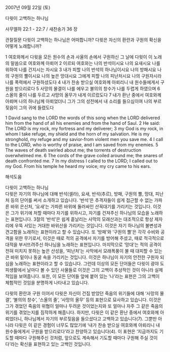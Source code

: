 2007년 09월 22일 (토)

다윗이 고백하는 하나님



사무엘하 22:1 - 22:7 / 새찬송가 36 장


관찰질문
다윗이 고백하는 하나님은 어떠합니까? 
다윗은 자신의 환란과 구원의 확신을 어떻게 노래합니까? 

1 여호와께서 다윗을 모든 원수의 손과 사울의 손에서 구원하신 그 날에 다윗이 이 노래의 말씀으로 여호와께 아뢰어 2 이르되 여호와는 나의 반석이시요 나의 요새시요 나를 위하여 나를 건지시는 자시요 3 내가 피할 나의 반석의 하나님이시요 나의 방패시요 나의 구원의 뿔이시요 나의 높은 망대시요 그에게 피할 나의 피난처시요 나의 구원자시라 나를 폭력에서 구원하셨도다 4 내가 찬송 받으실 여호와께 아뢰리니 내 원수들에게서 구원을 받으리로다 5 사망의 물결이 나를 에우고 불의의 창수가 나를 두렵게 하였으며 6 스올의 줄이 나를 두르고 사망의 올무가 내게 이르렀도다 7 내가 환난 중에서 여호와께 아뢰며 나의 하나님께 아뢰었더니 그가 그의 성전에서 내 소리를 들으심이여 나의 부르짖음이 그의 귀에 들렸도다  

1 David sang to the LORD the words of this song when the LORD delivered him from the hand of all his enemies and from the hand of Saul. 2 He said: The LORD is my rock, my fortress and my deliverer; 3 my God is my rock, in whom I take refuge, my shield and the horn of my salvation. He is my stronghold, my refuge and my savior-from violent men you save me. 4 I call to the LORD, who is worthy of praise, and I am saved from my enemies. 5 The waves of death swirled about me; the torrents of destruction overwhelmed me. 6 The cords of the grave coiled around me; the snares of death confronted me. 7 In my distress I called to the LORD; I called out to my God. From his temple he heard my voice; my cry came to his ears.

해석도움





다윗이 고백하는 하나님  
다윗은 자기의 하나님에 대해 반석(셀라), 요새, 반석(추르), 방패, 구원의 뿔, 망대, 피난처 등의 단어를 써서 소개하고 있습니다. ‘반석’은 추격자들이 쉽게 접근할 수 없는 가파른 바위 은신처, ‘요새’는 가파른 바위에 둘러싸인 산꼭대기를 가리키는 것입니다. 이것은 그가 위기에 처할 때마다 자기를 위하시고, 자기를 건져주신 하나님의 모습을 노래하는 표현입니다. 3절의 ‘반석’은 쉽게 흩날리는 사막의 모래산과는 대조적으로 항상 제자리에 우뚝 서있는 거대한 바위산을 가리키는 것입니다. 이것은 자기 하나님의 불변성과 견고함을 노래하는 표현이라고 할 수 있습니다. 또 ‘방패’와 ‘구원의 뿔’은 각각 수비와 공격을 위한 무기로서, 이것은 때로 적의 공격에서 자기를 방어해 주셨고, 때로 적극적으로 대적을 부서뜨려주신 하나님을 노래하는 표현입니다. 마지막으로 ‘망대’는 적의 공격이 전혀 미치지 못하는 높은 산성을, ‘피난처’는 사막에서 모래폭풍이 불 때 대피할 수 있는 큰 바위 밑이나 동굴 속을 가리키는 것입니다. 이것은 하나님이 자기의 안전한 구원자 되심을 노래하는 표현이라고 할 수 있습니다. 그런데 이상의 모든 단어들은 다윗이 광야 도피생활에서 날마다 볼 수 있던 사물들로 이것은 그의 고백이 추상적인 것이 아니라 실제적임을 보여줍니다. 또한, 이 모든 단어들 앞에 붙어 있는 ‘나’라는 표현은 그의 고백이 체험적인 것임을 분명하게 나타내고 있습니다.           

다윗의 환란과 구원 
이어서 다윗은 자신이 건짐 받았던 죽음의 위기들에 대해 ‘사망의 물결’, ‘불의의 창수’, ‘스올의 줄’, ‘사망의 올무’ 등의 표현으로 묘사하고 있습니다. 이것은 그가 겪었던 죽음의 위협이 얼마나 두려운 것이었는지와 또 얼마나 자주 그 같은 죽음의 위기를 겪었는지를 짐작하게 해줍니다. 하지만, 다윗은 이 같은 환난 중에서 여호와께 아뢰었더니, 하나님께서 자기의 부르짖음을 들으셨다고 고백하고 있습니다(7). 그뿐만 아니라 다윗은 이 같은 경험이 너무도 많았기에 ‘내가 찬송 받으실 여호와께 아뢰리니 내 원수들에게서 구원을 받으리로다’라고 찬양하고 있습니다(4). 이 표현은 ‘지금까지도 기도할 때마다 구원해주신 것처럼, 앞으로도 계속해서 기도할 때마다 구원해 주실 것이다’라는 확신을 표현하고 있는 고백인 것입니다.
